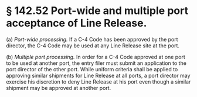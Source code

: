 # § 142.52   Port-wide and multiple port acceptance of Line Release.

(a) *Port-wide processing.* If a C-4 Code has been approved by the port director, the C-4 Code may be used at any Line Release site at the port.


(b) *Multiple port processing.* In order for a C-4 Code approved at one port to be used at another port, the entry filer must submit an application to the port director of the other port. While uniform criteria shall be applied to approving similar shipments for Line Release at all ports, a port director may exercise his discretion to deny Line Release at his port even though a similar shipment may be approved at another port. 




